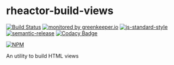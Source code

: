 # rheactor-build-views

[![Build Status](https://travis-ci.org/ResourcefulHumans/rheactor-build-views.svg?branch=master)](https://travis-ci.org/ResourcefulHumans/rheactor-build-views)
[![monitored by greenkeeper.io](https://img.shields.io/badge/greenkeeper.io-monitored-brightgreen.svg)](http://greenkeeper.io/) 
[![js-standard-style](https://img.shields.io/badge/code%20style-standard-brightgreen.svg)](http://standardjs.com/)
[![semantic-release](https://img.shields.io/badge/semver-semantic%20release-e10079.svg)](https://github.com/semantic-release/semantic-release)
[![Codacy Badge](https://api.codacy.com/project/badge/Grade/2d9069db5d64495bafb7be77fbf30e49)](https://www.codacy.com/app/ResourcefulHumans/rheactor-build-views?utm_source=github.com&amp;utm_medium=referral&amp;utm_content=ResourcefulHumans/rheactor-build-views&amp;utm_campaign=Badge_Grade)

[![NPM](https://nodei.co/npm/rheactor-build-views.png?downloads=true&downloadRank=true&stars=true)](https://nodei.co/npm/rheactor-build-views/)

An utility to build HTML views
